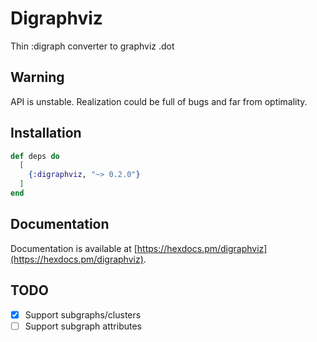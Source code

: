 # Digraphviz

Thin :digraph converter to graphviz .dot

## Warning

API is unstable. Realization could be full of bugs and far from optimality.

## Installation

```elixir
def deps do
  [
    {:digraphviz, "~> 0.2.0"}
  ]
end
```

## Documentation

Documentation is available at [https://hexdocs.pm/digraphviz](https://hexdocs.pm/digraphviz).

## TODO

- [x] Support subgraphs/clusters
- [ ] Support subgraph attributes
